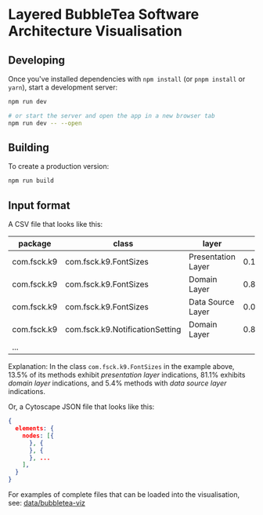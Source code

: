 # Layered BubbleTea Software Architecture Visualisation

## Developing

Once you've installed dependencies with `npm install` (or `pnpm install` or `yarn`), start a development server:

```bash
npm run dev

# or start the server and open the app in a new browser tab
npm run dev -- --open
```

## Building

To create a production version:

```bash
npm run build
```
## Input format

A CSV file that looks like this:

|package|class|layer|count|
|--|--|--|--|
|com.fsck.k9|com.fsck.k9.FontSizes|Presentation Layer|0.13513513513513514|
|com.fsck.k9|com.fsck.k9.FontSizes|Domain Layer|0.8108108108108109|
|com.fsck.k9|com.fsck.k9.FontSizes|Data Source Layer|0.05405405405405406|
|com.fsck.k9|com.fsck.k9.NotificationSetting|Domain Layer|0.8125|
|...||||

Explanation: In the class `com.fsck.k9.FontSizes` in the example above, 13.5% of its methods exhibit *presentation layer* indications, 81.1% exhibits *domain layer* indications, and 5.4% methods with *data source layer* indications.

Or, a Cytoscape JSON file that looks like this:

```json
{
  elements: {
    nodes: [{
      }, {
      }, {
      }, ...
    ],
  }
}
```

For examples of complete files that can be loaded into the visualisation, see: [data/bubbletea-viz](https://github.com/rsatrioadi/phd/tree/main/data/bubbletea-viz)
